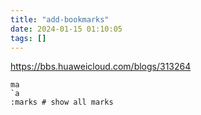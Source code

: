 ```yaml
---
title: "add-bookmarks"
date: 2024-01-15 01:10:05
tags: []
---
```

https://bbs.huaweicloud.com/blogs/313264

```
ma
`a
:marks # show all marks
```

